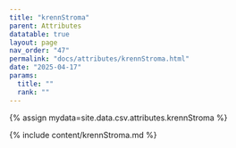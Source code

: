 ```yaml
---
title: "krennStroma"
parent: Attributes
datatable: true
layout: page
nav_order: "47"
permalink: "docs/attributes/krennStroma.html"
date: "2025-04-17"
params:
  title: ""
  rank: ""
---
```

{% assign mydata=site.data.csv.attributes.krennStroma %} 

{% include content/krennStroma.md %}
